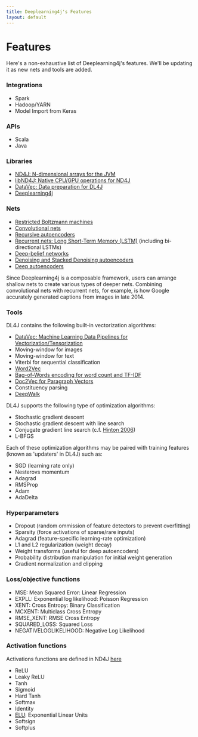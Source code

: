 ```yaml
---
title: Deeplearning4j's Features
layout: default
---
```


# Features

Here's a non-exhaustive list of Deeplearning4j's features. We'll be updating it as new nets and tools are added. 

### Integrations

* Spark
* Hadoop/YARN
* Model Import from Keras

### APIs

* Scala
* Java 


### Libraries

* [ND4J: N-dimensional arrays for the JVM](http://nd4j.org)
* [libND4J: Native CPU/GPU operations for ND4J](https://github.com/deeplearning4j/libnd4j)
* [DataVec: Data preparation for DL4J](https://github.com/deeplearning4j/DataVec)
* [Deeplearning4j](https://github.com/deeplearning4j/deeplearning4j)

### Nets

* [Restricted Boltzmann machines](./restrictedboltzmannmachine.html)
* [Convolutional nets](./convolutionalnets.html)
* [Recursive autoencoders](https://github.com/deeplearning4j/deeplearning4j/blob/master/deeplearning4j/deeplearning4j-core/src/test/java/org/deeplearning4j/models/featuredetectors/autoencoder/recursive/RecursiveAutoEncoderTest.java)
* [Recurrent nets: Long Short-Term Memory (LSTM)](https://github.com/deeplearning4j/deeplearning4j/blob/master/deeplearning4j/deeplearning4j-core/src/test/java/org/deeplearning4j/models/classifiers/lstm/LSTMTest.java) (including bi-directional LSTMs)
* [Deep-belief networks](./deepbeliefnetwork.html)
* [Denoising and Stacked Denoising autoencoders](./denoisingautoencoder.html)
* [Deep autoencoders](./deepautoencoder.html)

Since Deeplearning4j is a composable framework, users can arrange shallow nets to create various types of deeper nets. Combining convolutional nets with recurrent nets, for example, is how Google accurately generated captions from images in late 2014.

### Tools

DL4J contains the following built-in vectorization algorithms:

* [DataVec: Machine Learning Data Pipelines for Vectorization/Tensorization](https://github.com/deeplearning4j/DataVec)
* Moving-window for images
* Moving-window for text 
* Viterbi for sequential classification
* [Word2Vec](./word2vec.html)
* [Bag-of-Words encoding for word count and TF-IDF](./bagofwords-tf-idf.html)
* [Doc2Vec for Paragraph Vectors](https://deeplearning4j.org/doc2vec)
* Constituency parsing
* [DeepWalk](http://arxiv.org/abs/1403.6652)

DL4J supports the following type of optimization algorithms:

* Stochastic gradient descent
* Stochastic gradient descent with line search
* Conjugate gradient line search (c.f. [Hinton 2006](http://www.cs.toronto.edu/~hinton/science.pdf))
* L-BFGS

Each of these optimization algorithms may be paired with training features (known as 'updaters' in DL4J) such as:

* SGD (learning rate only)
* Nesterovs momentum
* Adagrad
* RMSProp
* Adam
* AdaDelta

### Hyperparameters

* Dropout (random ommission of feature detectors to prevent overfitting)
* Sparsity (force activations of sparse/rare inputs)
* Adagrad (feature-specific learning-rate optimization)
* L1 and L2 regularization (weight decay)
* Weight transforms (useful for deep autoencoders)
* Probability distribution manipulation for initial weight generation
* Gradient normalization and clipping

### Loss/objective functions

* MSE: Mean Squared Error: Linear Regression
* EXPLL: Exponential log likelihood: Poisson Regression
* XENT: Cross Entropy: Binary Classification
* MCXENT: Multiclass Cross Entropy
* RMSE_XENT: RMSE Cross Entropy
* SQUARED_LOSS: Squared Loss
* NEGATIVELOGLIKELIHOOD: Negative Log Likelihood

### Activation functions 

Activations functions are defined in ND4J [here](https://github.com/deeplearning4j/deeplearning4j/tree/master/nd4j/nd4j-backends/nd4j-api-parent/nd4j-api/src/main/java/org/nd4j/linalg/api/ops/impl/transforms)

* ReLU
* Leaky ReLU
* Tanh
* Sigmoid
* Hard Tanh
* Softmax
* Identity
* [ELU](http://arxiv.org/abs/1511.07289): Exponential Linear Units
* Softsign
* Softplus

